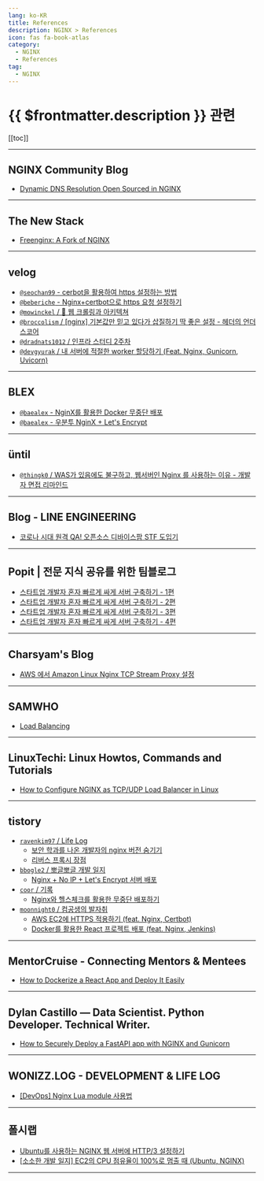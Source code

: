 ```yaml
---
lang: ko-KR
title: References
description: NGINX > References
icon: fas fa-book-atlas
category:
  - NGINX
  - References
tag:
  - NGINX
---
```


# {{ $frontmatter.description }} 관련

[[toc]]

---

## <FontIcon icon="iconfont icon-nginx"/>NGINX Community Blog

- [Dynamic DNS Resolution Open Sourced in NGINX](https://blog.nginx.org/blog/dynamic-dns-resolution-open-sourced-in-nginx)

<!-- END: blog.nginx.org -->

---

## The New Stack

- [Freenginx: A Fork of NGINX](https://thenewstack.io/freenginx-a-fork-of-nginx/)

---

## <FontIcon icon="iconfont icon-velog"/>velog

- [`@seochan99` - cerbot을 활용하여 https 설정하는 방법](https://velog.io/@seochan99/cerbot%EC%9D%84-%ED%99%9C%EC%9A%A9%ED%95%98%EC%97%AC-https-%EC%84%A4%EC%A0%95%ED%95%98%EB%8A%94-%EB%B0%A9%EB%B2%95)
- [`@beberiche` - Nginx+certbot으로 https 요청 설정하기](https://velog.io/@beberiche/Nginxcertbot%EC%9C%BC%EB%A1%9C-https-%EC%9A%94%EC%B2%AD-%EC%84%A4%EC%A0%95%ED%95%98%EA%B8%B0)
- [`@mowinckel` / 🚜 웹 크롤링과 아키텍쳐](https://velog.io/@mowinckel/%EC%9B%B9-%ED%81%AC%EB%A1%A4%EB%A7%81%EA%B3%BC-%EC%95%84%ED%82%A4%ED%85%8D%EC%B3%90)
- [`@broccolism` / \[nginx\] 기본값만 믿고 있다가 삽질하기 딱 좋은 설정 - 헤더의 언더스코어](https://velog.io/@broccolism/nginx-%EC%82%BD%EC%A7%88%ED%95%98%EA%B8%B0-%EB%94%B1-%EC%A2%8B%EC%9D%80-%EC%84%A4%EC%A0%95)
- [`@dradnats1012` / 인프라 스터디 2주차](https://velog.io/@dradnats1012/%EC%9D%B8%ED%94%84%EB%9D%BC-%EC%8A%A4%ED%84%B0%EB%94%94-2%EC%A3%BC%EC%B0%A8)
- [`@devgyurak` / 내 서버에 적절한 worker 할당하기 (Feat. Nginx, Gunicorn, Uvicorn)](https://velog.io/@devgyurak/%EB%82%B4-%EC%84%9C%EB%B2%84%EC%97%90-%EC%A0%81%EC%A0%88%ED%95%9C-worker-%ED%95%A0%EB%8B%B9%ED%95%98%EA%B8%B0-Feat.-Nginx-Gunicorn-Uvicorn)

<!-- END: velog.io -->

---

## <FontIcon icon="iconfont icon-blex"/>BLEX

- [`@baealex` - NginX를 활용한 Docker 무중단 배포](https://blex.me/@baealex/nginx%EB%A5%BC-%ED%99%9C%EC%9A%A9%ED%95%9C-docker-%EB%AC%B4%EC%A4%91%EB%8B%A8-%EB%B0%B0%ED%8F%AC)
- [`@baealex` - 우분투 NginX + Let's Encrypt](https://blex.me/@baealex/ubuntu-nginx-letsencrypt)

<!-- END: blex.me -->

---

## üntil

- [`@thingk0` / WAS가 있음에도 불구하고, 웹서버인 Nginx 를 사용하는 이유 - 개발자 면접 리마인드](https://until.blog/@thingk0/was%EA%B0%80-%EC%9E%88%EC%9D%8C%EC%97%90%EB%8F%84-%EB%B6%88%EA%B5%AC%ED%95%98%EA%B3%A0--%EC%9B%B9%EC%84%9C%EB%B2%84%EC%9D%B8-nginx-%EB%A5%BC-%EC%82%AC%EC%9A%A9%ED%95%98%EB%8A%94-%EC%9D%B4%EC%9C%A0---%EA%B0%9C%EB%B0%9C%EC%9E%90-%EB%A9%B4%EC%A0%91-%EB%A6%AC%EB%A7%88%EC%9D%B8%EB%93%9C)

<!-- END: until.blog -->

---

## Blog - LINE ENGINEERING

- [코로나 시대 원격 QA! 오픈소스 디바이스팜 STF 도입기](https://engineering.linecorp.com/ko/blog/remote-qa-devicefarm-stf) <!-- TODO: 작성 (https://chanhi2000.github.io/bookshelf/engineering.linecorp.com/remote-qa-devicefarm-stf.md) -->

---

## Popit | 전문 지식 공유를 위한 팀블로그

- [스타트업 개발자 혼자 빠르게 싸게 서버 구축하기 - 1편](https://popit.kr/%EC%8A%A4%ED%83%80%ED%8A%B8%EC%97%85-%EA%B0%9C%EB%B0%9C%EC%9E%90-%ED%98%BC%EC%9E%90-%EB%B9%A0%EB%A5%B4%EA%B2%8C-%EC%8B%B8%EA%B2%8C-%EC%84%9C%EB%B2%84-%EA%B5%AC%EC%B6%95%ED%95%98%EA%B8%B0-1%ED%8E%B8/) <!-- TODO: 작성 (https://chanhi2000.github.io/bookshelf/popit.kr/how-to-build-server-quickly-1.md) -->
- [스타트업 개발자 혼자 빠르게 싸게 서버 구축하기 - 2편](https://www.popit.kr/%EC%8A%A4%ED%83%80%ED%8A%B8%EC%97%85-%EA%B0%9C%EB%B0%9C%EC%9E%90-%ED%98%BC%EC%9E%90-%EB%B9%A0%EB%A5%B4%EA%B2%8C-%EC%8B%B8%EA%B2%8C-%EC%84%9C%EB%B2%84-%EA%B5%AC%EC%B6%95%ED%95%98%EA%B8%B0-2%ED%8E%B8/) <!-- TODO: 작성 (https://chanhi2000.github.io/bookshelf/popit.kr/how-to-build-server-quickly-2.md) -->
- [스타트업 개발자 혼자 빠르게 싸게 서버 구축하기 - 3편](https://www.popit.kr/%EC%8A%A4%ED%83%80%ED%8A%B8%EC%97%85-%EA%B0%9C%EB%B0%9C%EC%9E%90-%ED%98%BC%EC%9E%90-%EB%B9%A0%EB%A5%B4%EA%B2%8C-%EC%8B%B8%EA%B2%8C-%EC%84%9C%EB%B2%84-%EA%B5%AC%EC%B6%95%ED%95%98%EA%B8%B0-3%ED%8E%B8/) <!-- TODO: 작성 (https://chanhi2000.github.io/bookshelf/popit.kr/how-to-build-server-quickly-3.md) -->
- [스타트업 개발자 혼자 빠르게 싸게 서버 구축하기 - 4편](https://www.popit.kr/%EC%8A%A4%ED%83%80%ED%8A%B8%EC%97%85-%EA%B0%9C%EB%B0%9C%EC%9E%90-%ED%98%BC%EC%9E%90-%EB%B9%A0%EB%A5%B4%EA%B2%8C-%EC%8B%B8%EA%B2%8C-%EC%84%9C%EB%B2%84-%EA%B5%AC%EC%B6%95%ED%95%98%EA%B8%B0-4%ED%8E%B8/) <!-- TODO: 작성 (https://chanhi2000.github.io/bookshelf/popit.kr/how-to-build-server-quickly-4.md) -->

---

## Charsyam's Blog

- [AWS 에서 Amazon Linux Nginx TCP Stream Proxy 설정](https://charsyam.wordpress.com/2024/04/21/aws-%ec%97%90%ec%84%9c-amazon-linux-nginx-tcp-stream-proxy-%ec%84%a4%ec%a0%95/)

---

## SAMWHO

- [Load Balancing](https://samwho.dev/load-balancing/)

---

## LinuxTechi: Linux Howtos, Commands and Tutorials

- [How to Configure NGINX as TCP/UDP Load Balancer in Linux](https://www.linuxtechi.com/configure-nginx-tcp-udp-loadbalancer-linux)

---

## tistory

- [`ravenkim97` / Life Log](https://ravenkim97.tistory.com/m/)
  - [보안 학과를 나온 개발자의 nginx 버전 숨기기](https://ravenkim97.tistory.com/m/452)
  - [리버스 프록시 장점](https://ravenkim97.tistory.com/m/463)
  <!-- END: ravenkim97 -->
- [`bbogle2` / 뽀글뽀글 개발 일지](https://bbogle2.tistory.com/m/)
  - [Nginx + No IP + Let's Encrypt 서버 배포](https://bbogle2.tistory.com/m/entry/Nginx-No-IP-Lets-Encrypt-%EC%84%9C%EB%B2%84-%EB%B0%B0%ED%8F%AC)
  <!-- END: bbogle2 -->
- [`coor` / 기록](https://coor.tistory.com/m/)
  - [Nginx와 헬스체크를 활용한 무중단 배포하기](https://coor.tistory.com/m/64)
  <!-- END: coor -->
- [`moonnight0` / 컴공생의 발자취](https://moonnight0.tistory.com/m/)
  - [AWS EC2에 HTTPS 적용하기 (feat. Nginx, Certbot)](https://moonnight0.tistory.com/m/entry/AWS-EC2%EC%97%90-HTTPS-%EC%A0%81%EC%9A%A9%ED%95%98%EA%B8%B0-feat-Nginx-Certbot)
  - [Docker를 활용한 React 프로젝트 배포 (feat. Nginx, Jenkins)](https://moonnight0.tistory.com/m/entry/Docker%EB%A5%BC-%ED%99%9C%EC%9A%A9%ED%95%9C-React-%ED%94%84%EB%A1%9C%EC%A0%9D%ED%8A%B8-%EB%B0%B0%ED%8F%AC-feat-Nginx-Jenkins)
  <!-- END: moonnight0 -->
<!-- END: tistory.com -->

---

## MentorCruise - Connecting Mentors & Mentees

- [How to Dockerize a React App and Deploy It Easily](https://mentorcruise.com/blog/how-to-dockerize-a-react-app-and-deploy-it-easily)

---

## Dylan Castillo — Data Scientist. Python Developer. Technical Writer.

- [How to Securely Deploy a FastAPI app with NGINX and Gunicorn](https://dylancastillo.co/fastapi-nginx-gunicorn/)

---

## WONIZZ.LOG - DEVELOPMENT & LIFE LOG

- [\[DevOps\] Nginx Lua module 사용법](https://blog.wonizz.com/2024/07/18/devops-nginx-lua-module/)

---

## 폴시랩

- [Ubuntu를 사용하는 NGINX 웹 서버에 HTTP/3 설정하기](https://falsy.me/ubuntu%eb%a5%bc-%ec%82%ac%ec%9a%a9%ed%95%98%eb%8a%94-nginx-%ec%9b%b9-%ec%84%9c%eb%b2%84%ec%97%90-http-3-%ec%84%a4%ec%a0%95%ed%95%98%ea%b8%b0/)
- [\[소소한 개발 일지\] EC2의 CPU 점유율이 100%로 멈출 때 (Ubuntu, NGINX)](https://falsy.me/%ec%86%8c%ec%86%8c%ed%95%9c-%ea%b0%9c%eb%b0%9c-%ec%9d%bc%ec%a7%80-ec2%ec%9d%98-cpu-%ec%a0%90%ec%9c%a0%ec%9c%a8%ec%9d%b4-100%eb%a1%9c-%eb%a9%88%ec%b6%9c-%eb%95%8c-ubuntu-nginx/)

<!-- END: falsy.me -->

---

<TagLinks />